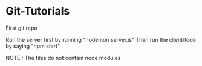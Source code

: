 # Git-Tutorials
First git repo

Run the server first by running "nodemon server.js"
Then run the client/todo  by saying "npm start"

NOTE : The files do not contain node modules
